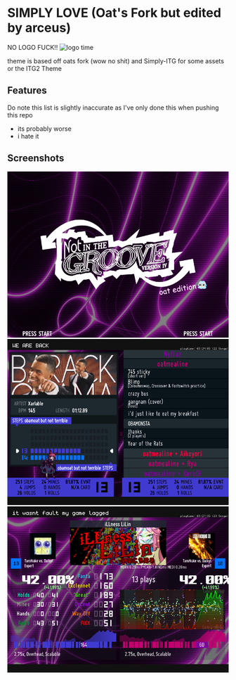 # SIMPLY LOVE (Oat's Fork but edited by arceus)
NO LOGO FUCK!!
![logo time](https://raw.githubusercontent.com/oatmealine/simply-love-oat-fork/master/BGAnimations/ScreenLove%20underlay/SimplyLove%20doubleres.png "logo")

theme is based off oats fork (wow no shit) and Simply-ITG for some assets or the ITG2 Theme

## Features

Do note this list is slightly inaccurate as I've only done this when pushing this repo

- its probably worse
- i hate it

## Screenshots

![title](https://raw.githubusercontent.com/oatmealine/simply-love-oat-fork/master/screenshot1.png "title")
![song select](https://raw.githubusercontent.com/oatmealine/simply-love-oat-fork/master/screenshot2.png "song list")
![result](https://raw.githubusercontent.com/oatmealine/simply-love-oat-fork/master/screenshot3.png "result")
